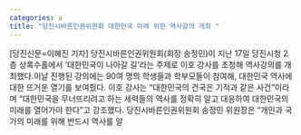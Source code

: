 ```yaml
---
categories: a
title: "당진시바른인권위윈회 대한민국 미래 위한 역사강의 개최 "
---
```

[당진신문=이혜진 기자] 당진시바른인권위원회(회장 송정민)이 지난 17일 당진시청 2층 상록수홀에서 ‘대한민국이 나아갈 길’라는 주제로 이호 강사를 초청해 역사강의를 개최했다.이날 진행된 강의에는 90여 명의 학생들과 학부모들이 참여해, 대한민국 역사에 대한 뜨거운 열기를 보여줬다. 이호 강사는 “대한민국의 건국은 기적과 같은 사건”이라며 “대한민국을 무너뜨리려고 하는 세력들의 역사를 정확히 알고 대응하여 대한민국의 미래를 열어가야 한다”고 강조했다. 당진시바른인권위원회 송정민 위원장은 “개인과 국가의 미래를 위해 반드시 역사를 알